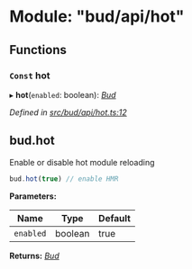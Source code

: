 # Module: "bud/api/hot"

## Functions

### `Const` hot

▸ **hot**(`enabled`: boolean): *[Bud](_bud_util_types_.md#bud)*

*Defined in [src/bud/api/hot.ts:12](https://github.com/roots/bud-support/blob/bd00b72/src/bud/api/hot.ts#L12)*

## bud.hot

Enable or disable hot module reloading

```js
bud.hot(true) // enable HMR
```

**Parameters:**

Name | Type | Default |
------ | ------ | ------ |
`enabled` | boolean | true |

**Returns:** *[Bud](_bud_util_types_.md#bud)*
